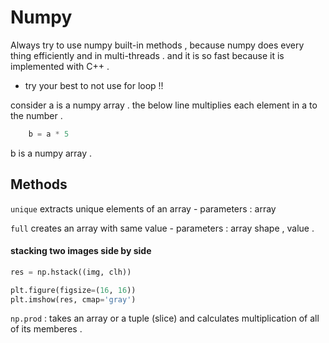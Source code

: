 # Numpy

Always try to use numpy built-in methods , because 
numpy does every thing efficiently and in multi-threads . 
and it is so fast because it is implemented with C++ . 

* try your best to not use for loop !!

consider a is a numpy array . the below line multiplies 
each element in a to the number . 

```python
    b = a * 5
```

b is a numpy array .

## Methods 

`unique` extracts unique elements of an array - parameters : array

`full` creates an array with same value - parameters : array shape , value . 

#### stacking two images side by side

```python
res = np.hstack((img, clh))

plt.figure(figsize=(16, 16))
plt.imshow(res, cmap='gray')
```

`np.prod` : takes an array or a tuple (slice) and calculates multiplication of all of its memberes . 

